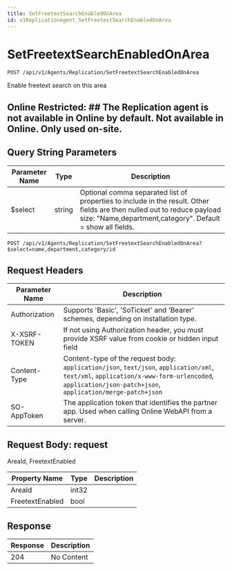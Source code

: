 ```yaml
---
title: SetFreetextSearchEnabledOnArea
id: v1ReplicationAgent_SetFreetextSearchEnabledOnArea
---
```


# SetFreetextSearchEnabledOnArea

```http
POST /api/v1/Agents/Replication/SetFreetextSearchEnabledOnArea
```

Enable freetext search on this area



## Online Restricted: ## The Replication agent is not available in Online by default. Not available in Online. Only used on-site.





## Query String Parameters

| Parameter Name | Type |  Description |
|----------------|------|--------------|
| $select | string |  Optional comma separated list of properties to include in the result. Other fields are then nulled out to reduce payload size: "Name,department,category". Default = show all fields. |

```http
POST /api/v1/Agents/Replication/SetFreetextSearchEnabledOnArea?$select=name,department,category/id
```


## Request Headers

| Parameter Name | Description |
|----------------|-------------|
| Authorization  | Supports 'Basic', 'SoTicket' and 'Bearer' schemes, depending on installation type. |
| X-XSRF-TOKEN   | If not using Authorization header, you must provide XSRF value from cookie or hidden input field |
| Content-Type | Content-type of the request body: `application/json`, `text/json`, `application/xml`, `text/xml`, `application/x-www-form-urlencoded`, `application/json-patch+json`, `application/merge-patch+json` |
| SO-AppToken | The application token that identifies the partner app. Used when calling Online WebAPI from a server. |

## Request Body: request  

AreaId, FreetextEnabled 

| Property Name | Type |  Description |
|----------------|------|--------------|
| AreaId | int32 |  |
| FreetextEnabled | bool |  |


## Response


| Response | Description |
|----------------|-------------|
| 204 | No Content |